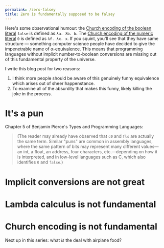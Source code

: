 ```yaml
---
permalink: /zero-falsey
title: Zero is fundamentally supposed to be falsey
---
```


Here's some observational humour: the [Church encoding of the boolean literal][church-boolean] `false` is defined as `λa. λb. b`. The [Church encoding of the numeric literal][church-number] `0` is defined as `λf. λx. x`. If you squint, you'll see that they have same structure — something computer science people have decided to give the impenetrable name of [α-equivalence][alpha-equivalence]. This means that programming languages without implicit number-to-boolean conversions are missing out of this fundamental property of the universe.

I write this blog post for two reasons:

1. I think more people should be aware of this genuinely funny equivalence which arises out of sheer happenstance.
2. To examine all of the absurdity that makes this funny, likely killing the joke in the process.

<!--more-->

# It's a pun

Chapter 5 of Benjamin Pierce's Types and Programming Languages:

> (The reader may already have observed that `c0` and `fls` are actually the same term. Similar "puns" are common in assembly languages, where the same pattern of bits may represent many different values—an int, a float, an address, four characters, etc.—depending on how it is interpreted, and in low-level languages such as C, which also identifies `0` and `false`.)

# Implicit conversions are not great

# Lambda calculus is not fundamental

# Church encoding is not fundamental

Next up in this series: what *is* the deal with airplane food?

[church-boolean]: https://en.wikipedia.org/wiki/Church_encoding#Church_Booleans
[church-number]: https://en.wikipedia.org/wiki/Church_encoding#Church_numerals\
[alpha-equivalence]: https://wiki.c2.com/?AlphaEquivalence